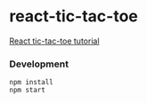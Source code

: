 # react-tic-tac-toe
[React tic-tac-toe tutorial](https://react.dev/learn/tutorial-tic-tac-toe)

### Development
```
npm install
npm start
```